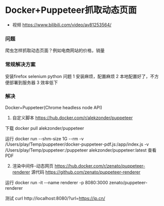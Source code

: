# Docker+Puppeteer抓取动态页面
- 视频 https://www.bilibili.com/video/av81253564/
### 问题
爬虫怎样抓取动态页面？例如电商网站的价格，销量

### 常规解决方案
安装firefox selenium python
问题
1 安装麻烦，配置麻烦
2 本地配置好了，不方便部署到服务器
3 效率低下

### 解决
Docker+Puppeteer(Chrome headless node API) 

1. 自定义脚本
https://hub.docker.com/r/alekzonder/puppeteer

下载
docker pull alekzonder/puppeteer

运行
docker run --shm-size 1G --rm -v /Users/play/Temp/puppeteer/docker-puppeteer-pdf.js:/app/index.js -v /Users/play/Temp/puppeteer:/puppeteer alekzonder/puppeteer:latest
查看PDF



2. 渲染中间件-动态网页
https://hub.docker.com/r/zenato/puppeteer-renderer
源代码 https://github.com/zenato/puppeteer-renderer

运行
docker run  -it --name renderer -p 8080:3000 zenato/puppeteer-renderer

测试
curl http://localhost:8080/?url=https://ip.cn/
